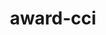 ---
type: module
layout: horizontal
title: award-cci
isTitleDisplayed: false
image:
  src: /images/tour_de_garde.png
imageFirst: false
contrastText: false
---